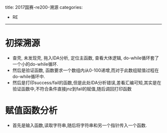 title: 2017国赛-re200-溯源
categories:
- RE
---

# 初探溯源 #

- 查壳, 未发现壳, 拖入IDA分析, 定位主函数, 查看大体逻辑, do-while循环套了一个小的do-while循环.
- 然后是验证函数, 函数要求一个数组内从0-100递增,而对于此数组赋值过程在do-while循环中.
- 然后是打印success/fail的函数,但是此处IDA分析错误,差看汇编可知,其实是在验证函数中,不符合条件直接jnz到fail的赋值,随后调回打印函数


# 赋值函数分析 #

- 首先是输入函数,读取字符串,随后将字符串和另一个指针传入一个函数.
